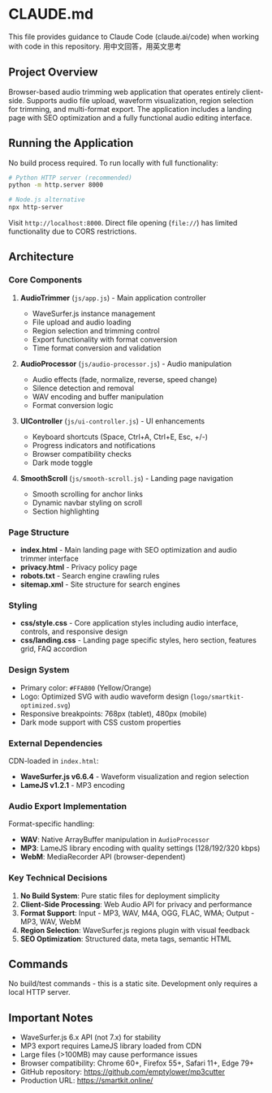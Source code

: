 # CLAUDE.md

This file provides guidance to Claude Code (claude.ai/code) when working with code in this repository.
用中文回答，用英文思考
## Project Overview

Browser-based audio trimming web application that operates entirely client-side. Supports audio file upload, waveform visualization, region selection for trimming, and multi-format export. The application includes a landing page with SEO optimization and a fully functional audio editing interface.

## Running the Application

No build process required. To run locally with full functionality:

```bash
# Python HTTP server (recommended)
python -m http.server 8000

# Node.js alternative
npx http-server
```

Visit `http://localhost:8000`. Direct file opening (`file://`) has limited functionality due to CORS restrictions.

## Architecture

### Core Components

1. **AudioTrimmer** (`js/app.js`) - Main application controller
   - WaveSurfer.js instance management
   - File upload and audio loading
   - Region selection and trimming control
   - Export functionality with format conversion
   - Time format conversion and validation

2. **AudioProcessor** (`js/audio-processor.js`) - Audio manipulation
   - Audio effects (fade, normalize, reverse, speed change)
   - Silence detection and removal
   - WAV encoding and buffer manipulation
   - Format conversion logic

3. **UIController** (`js/ui-controller.js`) - UI enhancements
   - Keyboard shortcuts (Space, Ctrl+A, Ctrl+E, Esc, +/-)
   - Progress indicators and notifications
   - Browser compatibility checks
   - Dark mode toggle

4. **SmoothScroll** (`js/smooth-scroll.js`) - Landing page navigation
   - Smooth scrolling for anchor links
   - Dynamic navbar styling on scroll
   - Section highlighting

### Page Structure

- **index.html** - Main landing page with SEO optimization and audio trimmer interface
- **privacy.html** - Privacy policy page
- **robots.txt** - Search engine crawling rules
- **sitemap.xml** - Site structure for search engines

### Styling

- **css/style.css** - Core application styles including audio interface, controls, and responsive design
- **css/landing.css** - Landing page specific styles, hero section, features grid, FAQ accordion

### Design System

- Primary color: `#FFAB00` (Yellow/Orange)
- Logo: Optimized SVG with audio waveform design (`logo/smartkit-optimized.svg`)
- Responsive breakpoints: 768px (tablet), 480px (mobile)
- Dark mode support with CSS custom properties

### External Dependencies

CDN-loaded in `index.html`:
- **WaveSurfer.js v6.6.4** - Waveform visualization and region selection
- **LameJS v1.2.1** - MP3 encoding

### Audio Export Implementation

Format-specific handling:
- **WAV**: Native ArrayBuffer manipulation in `AudioProcessor`
- **MP3**: LameJS library encoding with quality settings (128/192/320 kbps)
- **WebM**: MediaRecorder API (browser-dependent)

### Key Technical Decisions

1. **No Build System**: Pure static files for deployment simplicity
2. **Client-Side Processing**: Web Audio API for privacy and performance
3. **Format Support**: Input - MP3, WAV, M4A, OGG, FLAC, WMA; Output - MP3, WAV, WebM
4. **Region Selection**: WaveSurfer.js regions plugin with visual feedback
5. **SEO Optimization**: Structured data, meta tags, semantic HTML

## Commands

No build/test commands - this is a static site. Development only requires a local HTTP server.

## Important Notes

- WaveSurfer.js 6.x API (not 7.x) for stability
- MP3 export requires LameJS library loaded from CDN
- Large files (>100MB) may cause performance issues
- Browser compatibility: Chrome 60+, Firefox 55+, Safari 11+, Edge 79+
- GitHub repository: https://github.com/emptylower/mp3cutter
- Production URL: https://smartkit.online/